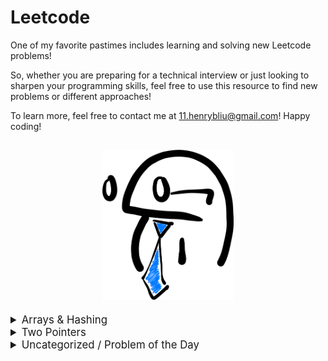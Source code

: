 # Leetcode
<style>
  summary {
    font-size: 1.2em; 
  }
</style>


One of my favorite pastimes includes learning and solving new Leetcode problems!

So, whether you are preparing for a technical interview or just looking to sharpen your programming skills, feel free to use this resource to find new problems or different approaches!

To learn more, feel free to contact me at 11.henrybliu@gmail.com! Happy coding!

<h2 style="text-align: center;">

<img src="images/cartoon.png" alt="cartoon character" title="cartoon character" width="210"/>

</h2>
<details>
<summary>  Arrays & Hashing </summary>


| # | Difficulty | Problem | My Solution |
| :---: | :---: | :----: | :---: |
| 217 | Easy | [Contains Duplicate](https://leetcode.com/problems/contains-duplicate/) | [python3](solutions/217.py) |
|  242 | Easy | [Valid Anagram](https://leetcode.com/problems/valid-anagram/) | [python3](solutions/242.py) |
|  1 | Easy | [Two Sum](https://leetcode.com/problems/two-sum/) | [python3](solutions/1.py) |
|  49 | Medium | [Group Anagrams](https://leetcode.com/problems/group-anagrams/) | [python3](solutions/49.py) |
|  347 | Medium | [Top K Frequent Elements](https://leetcode.com/problems/top-k-frequent-elements/) | [python3](solutions/347.py) |
|  248 | Medium | [Product of Array Except Self](https://leetcode.com/problems/product-of-array-except-self/) | [python3](solutions/238.py) |
|  36 | Medium | [Valid Sudoku](https://leetcode.com/problems/valid-sudoku/) | [python3](solutions/36.py) |
|  128 | Medium | [Longest Consecutive Sequence](https://leetcode.com/problems/longest-consecutive-sequence/) | [python3](solutions/128.py) |
|  392 | Easy | [Is Subsequence](https://leetcode.com/problems/is-subsequence/) | [python3](solutions/392.py) |
|  58 | Easy | [Length of Last Word](https://leetcode.com/problems/length-of-last-word/) | [python3](solutions/58.py) |
|  1299 | Easy | [Replace Elements with Greatest Element on Right Side](https://leetcode.com/problems/replace-elements-with-greatest-element-on-right-side/) | [python3](solutions/1299.py) |
|  14 | Easy | [Longest Common Prefix](https://leetcode.com/problems/longest-common-prefix/) | [python3](solutions/14.py) |
|  27 | Easy | [Remove Element](https://leetcode.com/problems/remove-element/description/) | [python3](solutions/27.py) |
|  929 | Easy | [Unique Email Addresses](https://leetcode.com/problems/unique-email-addresses/) | [python3](solutions/929.py) |
|  554 | Medium | [Brick Wall](https://leetcode.com/problems/brick-wall/) | [python3](solutions/554.py) |

</details>

<details>
<summary>Two Pointers</summary>

| # | Difficulty | Problem | My Solution |
| :---: | :---: | :----: | :---: |
|  881 | Medium | [Boats to Save People](https://leetcode.com/problems/boats-to-save-people/) | [python3](solutions/881.py) |


</details>

</details>
<details>
<summary> Uncategorized / Problem of the Day </summary>

| # | Difficulty | Problem | My Solution |
| :---: | :---: | :----: | :---: |
| 2706 | Easy | [Buy Two Chocolates](https://leetcode.com/problems/buy-two-chocolates/description/?envType=daily-question&envId=2023-12-20) | [python3](solutions/2706.py) |

</details>




